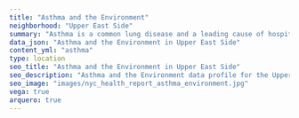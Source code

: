 ```yaml
---
title: "Asthma and the Environment"
neighborhood: "Upper East Side"
summary: "Asthma is a common lung disease and a leading cause of hospitalizations for children under 15 years old. This report provides a summary of asthma indicators by neighborhood. It also describes housing and neighborhood characteristics that can make asthma worse."
data_json: "Asthma and the Environment in Upper East Side"
content_yml: "asthma"
type: location
seo_title: "Asthma and the Environment in Upper East Side"
seo_description: "Asthma and the Environment data profile for the Upper East Side neighborhood of NYC."
seo_image: "images/nyc_health_report_asthma_environment.jpg"
vega: true
arquero: true
---
```

